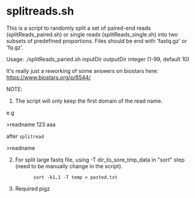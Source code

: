 # splitreads.sh

This is a script to randomly split a set of paired-end reads (splitReads_paired.sh) or single reads (splitReads_single.sh) into two subsets of predefined proportions. Files should be end with 'fastq.gz' or 'fq.gz'.

Usage: ./splitReads_paried.sh inputDir outputDir integer (1-99, default 10)

It's really just a reworking of some answers on biostars here: https://www.biostars.org/p/6544/

NOTE: 
1. The script will only keep the first domain of the read name.

e.g

\>readname 123 aaa

after `splitread`

   \>readname
    
2. For split large fastq file, using -T dir\_to\_sore\_tmp\_data in "sort" step (need to be manually change in the script).
```
          sort -k1,1 -T temp > pasted.txt
```

3. Required pigz
